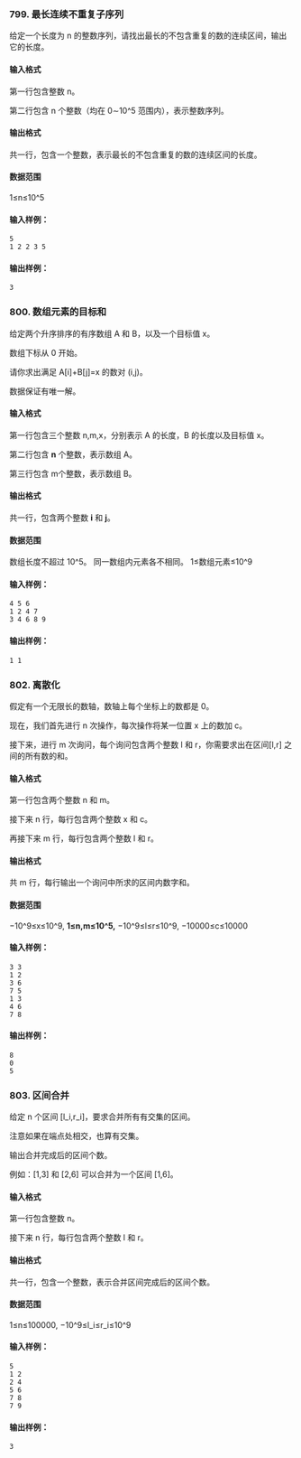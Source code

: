 ### 799. 最长连续不重复子序列

给定一个长度为 n 的整数序列，请找出最长的不包含重复的数的连续区间，输出它的长度。

#### 输入格式

第一行包含整数 n。

第二行包含 n 个整数（均在 0∼10^5 范围内），表示整数序列。

#### 输出格式

共一行，包含一个整数，表示最长的不包含重复的数的连续区间的长度。

#### 数据范围

1≤n≤10^5

#### 输入样例：

```
5
1 2 2 3 5
```

#### 输出样例：

```
3
```


### 800. 数组元素的目标和

给定两个升序排序的有序数组 A 和 B，以及一个目标值 x。

数组下标从 0 开始。

请你求出满足 A[i]+B[j]=x 的数对 (i,j)。

数据保证有唯一解。

#### 输入格式

第一行包含三个整数 n,m,x，分别表示 A 的长度，B 的长度以及目标值 x。

第二行包含 **n** 个整数，表示数组 A。

第三行包含 m个整数，表示数组 B。

#### 输出格式

共一行，包含两个整数 **i** 和 **j**。

#### 数据范围

数组长度不超过 10^5。
同一数组内元素各不相同。
1≤数组元素≤10^9

#### 输入样例：

```
4 5 6
1 2 4 7
3 4 6 8 9
```

#### 输出样例：

```
1 1
```



### 802. 离散化

假定有一个无限长的数轴，数轴上每个坐标上的数都是 0。

现在，我们首先进行 n 次操作，每次操作将某一位置 x 上的数加 c。

接下来，进行 m 次询问，每个询问包含两个整数 l 和 r，你需要求出在区间[l,r] 之间的所有数的和。

#### 输入格式

第一行包含两个整数 n 和 m。

接下来 n 行，每行包含两个整数 x 和 c。

再接下来 m 行，每行包含两个整数 l 和 r。

#### 输出格式

共 m 行，每行输出一个询问中所求的区间内数字和。

#### 数据范围

−10^9≤x≤10^9,
**1≤n,m≤10^5,**
−10^9≤l≤r≤10^9,
−10000≤c≤10000

#### 输入样例：

```
3 3
1 2
3 6
7 5
1 3
4 6
7 8
```

#### 输出样例：

```
8
0
5
```


### 803. 区间合并

给定 n 个区间 [l_i,r_i]，要求合并所有有交集的区间。

注意如果在端点处相交，也算有交集。

输出合并完成后的区间个数。

例如：[1,3] 和 [2,6] 可以合并为一个区间 [1,6]。

#### 输入格式

第一行包含整数 n。

接下来 n 行，每行包含两个整数 l 和 r。

#### 输出格式

共一行，包含一个整数，表示合并区间完成后的区间个数。

#### 数据范围

1≤n≤100000,
−10^9≤l_i≤r_i≤10^9

#### 输入样例：

```
5
1 2
2 4
5 6
7 8
7 9
```

#### 输出样例：

```
3
```
